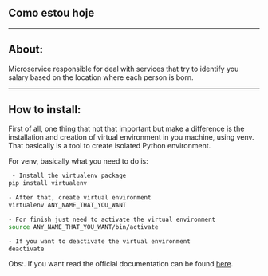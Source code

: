 ## Como estou hoje

-----------

## About:

Microservice responsible for deal with services that try to identify you salary based
on the location where each person is born.

----

## How to install:

First of all, one thing that not that important but make a difference is
the installation and creation of virtual environment in you machine, using venv. That
basically is a tool to create isolated Python environment.

For venv, basically what you need to do is:

```bash
 - Install the virtualenv package
pip install virtualenv

- After that, create virtual environment
virtualenv ANY_NAME_THAT_YOU_WANT

- For finish just need to activate the virtual environment
source ANY_NAME_THAT_YOU_WANT/bin/activate

- If you want to deactivate the virtual environment
deactivate
```

Obs:. If you want read the official documentation can be found [here](https://virtualenv.pypa.io/en/latest/).